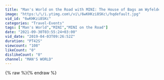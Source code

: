 ```yaml
---
title: "Man's World on the Road with MINI: The House of Bags am Wyfelder Fritig"
image: "https:\/\/i.ytimg.com\/vi\/6wKHKzi8SKc\/hqdefault.jpg"
vid_id: "6wKHKzi8SKc"
categories: "Travel-Events"
tags: ["Man's World","MINI","MINI on the Road"]
date: "2021-09-30T03:55:24+03:00"
vid_date: "2019-04-03T09:26:52Z"
duration: "PT42S"
viewcount: "108"
likeCount: "0"
dislikeCount: "0"
channel: "MAN'S WORLD"
---
```

{% raw %}{% endraw %}
